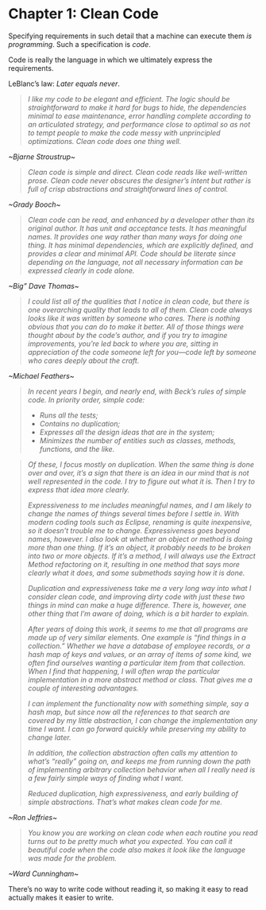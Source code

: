 # Chapter 1: Clean Code

Specifying requirements in such detail that a machine can execute them _is programming_. Such a specification is _code_.

Code is really the language in which we ultimately express the requirements.

LeBlanc’s law: _Later equals never_.

> _I like my code to be elegant and efficient. The logic should be straightforward to make it hard for bugs to hide, the dependencies minimal to ease maintenance, error handling complete according to an articulated strategy, and performance close to optimal so as not to tempt people to make the code messy with unprincipled optimizations. Clean code does one thing well._

_\~Bjarne Stroustrup\~_

> _Clean code is simple and direct. Clean code reads like well-written prose. Clean code never obscures the designer’s intent but rather is full of crisp abstractions and straightforward lines of control._

_\~Grady Booch\~_

> _Clean code can be read, and enhanced by a developer other than its original author. It has unit and acceptance tests. It has meaningful names. It provides one way rather than many ways for doing one thing. It has minimal dependencies, which are explicitly defined, and provides a clear and minimal API. Code should be literate since depending on the language, not all necessary information can be expressed clearly in code alone._

_\~Big” Dave Thomas\~_

> _I could list all of the qualities that I notice in clean code, but there is one overarching quality that leads to all of them. Clean code always looks like it was written by someone who cares. There is nothing obvious that you can do to make it better. All of those things were thought about by the code’s author, and if you try to imagine improvements, you’re led back to where you are, sitting in appreciation of the code someone left for you—code left by someone who cares deeply about the craft._

_\~Michael Feathers\~_

> _In recent years I begin, and nearly end, with Beck’s rules of simple code. In priority order, simple code:_
> 
> * _Runs all the tests;_
> * _Contains no duplication;_
> * _Expresses all the design ideas that are in the system;_
> * _Minimizes the number of entities such as classes, methods, functions, and the like._

> _Of these, I focus mostly on duplication. When the same thing is done over and over, it’s a sign that there is an idea in our mind that is not well represented in the code. I try to figure out what it is. Then I try to express that idea more clearly._
>
> _Expressiveness to me includes meaningful names, and I am likely to change the names of things several times before I settle in. With modern coding tools such as Eclipse, renaming is quite inexpensive, so it doesn’t trouble me to change. Expressiveness goes beyond names, however. I also look at whether an object or method is doing more than one thing. If it’s an object, it probably needs to be broken into two or more objects. If it’s a method, I will always use the Extract Method refactoring on it, resulting in one method that says more clearly what it does, and some submethods saying how it is done._
>
> _Duplication and expressiveness take me a very long way into what I consider clean code, and improving dirty code with just these two things in mind can make a huge difference. There is, however, one other thing that I’m aware of doing, which is a bit harder to explain._
>
> _After years of doing this work, it seems to me that all programs are made up of very similar elements. One example is “find things in a collection.” Whether we have a database of employee records, or a hash map of keys and values, or an array of items of some kind, we often find ourselves wanting a particular item from that collection. When I find that happening, I will often wrap the particular implementation in a more abstract method or class. That gives me a couple of interesting advantages._
>
> _I can implement the functionality now with something simple, say a hash map, but since now all the references to that search are covered by my little abstraction, I can change the implementation any time I want. I can go forward quickly while preserving my ability to change later._
>
> _In addition, the collection abstraction often calls my attention to what’s “really” going on, and keeps me from running down the path of implementing arbitrary collection behavior when all I really need is a few fairly simple ways of finding what I want._
>
> _Reduced duplication, high expressiveness, and early building of simple abstractions. That’s what makes clean code for me._

_\~Ron Jeffries\~_

> _You know you are working on clean code when each routine you read turns out to be pretty much what you expected. You can call it beautiful code when the code also makes it look like the language was made for the problem._

_\~Ward Cunningham\~_

There’s no way to write code without reading it, so making it easy to read actually makes it easier to write.
